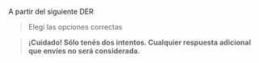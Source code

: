 A partir del siguiente DER

<div
  class='mu-erd'
  data-entities='{
    "bandas": {
      "id_banda": {
        "type": "Integer",
        "pk": true
      },
      "nombre": {
        "type": "Text"
      }
    },
    "discos": {
      "id_disco": {
        "type": "Integer",
        "pk": true
      },
      "titulo_disco": {
        "type": "Text"
      },
      "anio_de_salida": {
        "type": "Integer"
      },
      "id_banda": {
        "type": "Integer",
        "pk": false,
        "fk": {
          "to": { "entity": "bandas", "column": "id_banda" },
          "type": "many_to_one"
        }
      }
    },
    "canciones": {
      "id_cancion": {
        "type": "Integer",
        "pk": true
      },
      "titulo_cancion": {
        "type": "Text"
      },
      "duracion": {
        "type": "Real"
      },
      "id_disco": {
        "type": "Integer",
        "pk": false,
        "fk": {
          "to": { "entity": "discos", "column": "id_disco" },
          "type": "many_to_one"
        }
      }
    }
  }'>
</div>

> Elegí las opciones correctas

> **¡Cuidado! Sólo tenés dos intentos. Cualquier respuesta adicional que envíes no será considerada.**